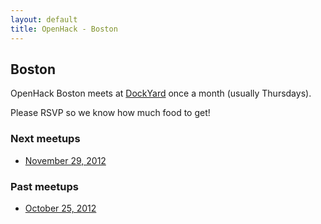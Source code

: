 ```yaml
---
layout: default
title: OpenHack - Boston
---
```


## Boston

OpenHack Boston meets at [DockYard](http://dockyard.com) once a month (usually Thursdays).

Please RSVP so we know how much food to get!

### Next meetups

* [November 29, 2012](https://guestlistapp.com/events/132555)

### Past meetups

* [October 25, 2012](http://reefpoints.dockyard.com/community/2012/10/26/openhack-boston.html)
